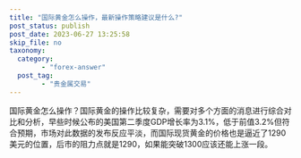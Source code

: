 ```yaml
---
title: "国际黄金怎么操作，最新操作策略建议是什么?"
post_status: publish
post_date: 2023-06-27 13:25:58
skip_file: no
taxonomy:
  category:
        - "forex-answer"
  post_tag:
        - "贵金属交易"
---
```


国际黄金怎么操作？国际黄金的操作比较复杂，需要对多个方面的消息进行综合对比和分析，早些时候公布的美国第二季度GDP增长率为3.1%，低于前值3.2%但符合预期，市场对此数据的发布反应平淡，而国际现货黄金的价格也是逼近了1290美元的位置，后市的阻力点就是1290，如果能突破1300应该还能上涨一段。
